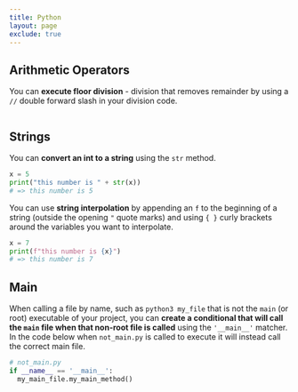 ```yaml
---
title: Python
layout: page
exclude: true
---
```


## Arithmetic Operators

You can **execute floor division** - division that removes remainder by using a `//` double forward slash in your division code.
```py

```

## Strings

You can **convert an int to a string** using the `str` method.
```py
x = 5
print("this number is " + str(x))
# => this number is 5
```

You can use **string interpolation** by appending an `f` to the beginning of a string (outside the opening `"` quote marks) and using `{ }` curly brackets around the variables you want to interpolate.
```py
x = 7
print(f"this number is {x}")
# => this number is 7
```

## Main

When calling a file by name, such as `python3 my_file` that is not the `main` (or root) executable of your project, you can **create a conditional that will call the `main` file when that non-root file is called** using the `'__main__'` matcher. In the code below when `not_main.py` is called to execute it will instead call the correct main file.
```py
# not_main.py
if __name__ == '__main__':
  my_main_file.my_main_method()
```
<!--stackedit_data:
eyJoaXN0b3J5IjpbMTI2NTc0ODkwLC0xNDMzNDczNDczLDI4Mj
ExMDk0Nyw4NTk3NTI3LDYyMDk3MjMxN119
-->